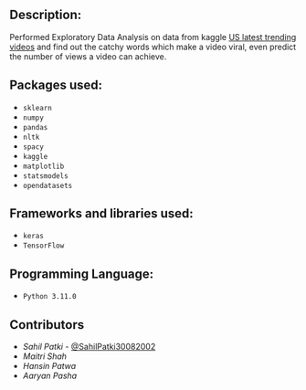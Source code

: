 ## Description:
Performed Exploratory Data Analysis on data from kaggle [US latest trending videos](https://www.kaggle.com/datasets/rsrishav/youtube-trending-video-dataset?select=IN_youtube_trending_data.csv) and find out the catchy words which make a video viral, even predict the number of views a video can achieve. 

## Packages used:
- `sklearn`
- `numpy`
- `pandas`
- `nltk`
- `spacy`
- `kaggle`
- `matplotlib`
- `statsmodels`
- `opendatasets` 

## Frameworks and libraries used:
- `keras`
- `TensorFlow`

## Programming Language:
- `Python 3.11.0` 

## Contributors
- *Sahil Patki* - [@SahilPatki30082002](https://github.com/sahilpatki30082002)
- *Maitri Shah*
- *Hansin Patwa*
- *Aaryan Pasha*
